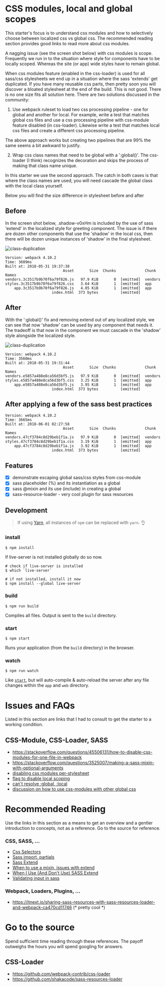 CSS modules, local and global scopes
====================================
This starter's focus is to understand css modules and how to selectively choose between localized css vs global css. The recommended reading section provides good links to read more about css modules.

A nagging issue (see the screen shot below) with css modules is scope. Frequently we run in to the situation where style for components have to be locally scoped. Whereas the site (or app) wide styles have to remain global.

When css modules feature (enabled in the css-loader) is used for all sass/css stylesheets we end up in a situation where the sass 'extends' get duplicated. If you have many reusable css parts, then pretty soon you will discover a bloated stylesheet at the end of the build. This is not good. There is no one size fits all solution here. There are two solutions discussed in the community:

1. Use webpack ruleset to load two css processing pipeline - one for global and another for local. For example, write a test that matches global css files and use a css processing pipeline with css-module feature disabled (in css-loader). Likewise write a test that matches local css files and create a different css processing pipeline.

The above approach works but creating two pipelines that are 99% the same seems a bit awkward to justify.

2. Wrap css class names that need to be global with a ':global()'. The css-loader (I think) recognizes the decoration and skips the process of making that class name unique.

In this starter we use the second approach. The catch in both cases is that where the class names are used, you will need cascade the global class with the local class yourself.

Below you will find the size difference in stylesheet before and after

Before
------
In the screen shot below, .shadow-v0xHm is included by the use of sass 'extend' in the localized style for greeting component. The issue is if there are dozen other components that use the 'shadow' in the local css, then there will be dozen unique instances of 'shadow' in the final stylesheet.

![class-duplication](src/doc/css-module-gone-wrong.png)

```console
Version: webpack 4.10.2
Time: 3609ms
Built at: 2018-05-31 19:37:38
                          Asset       Size  Chunks             Chunk Names
vendors.3c3517b9b70f6a79f826.js   97.9 KiB       0  [emitted]  vendors
styles.3c3517b9b70f6a79f826.css   3.64 KiB       1  [emitted]  app
    app.3c3517b9b70f6a79f826.js   4.05 KiB       1  [emitted]  app
                     index.html  373 bytes          [emitted]
```

After
-----
With the ':global()' fix and removing extend out of any localized style, we can see that now 'shadow' can be used by any component that needs it. The tradeoff is that now in the component we must cascade in the 'shadow' style alongside the localized style.

![class-duplication](src/doc/css-module-done-right.png)

```console
Version: webpack 4.10.2
Time: 3560ms
Built at: 2018-05-31 19:31:44
                          Asset       Size  Chunks             Chunk Names
vendors.e5857a488e8ca56d3bf5.js   97.9 KiB       0  [emitted]  vendors
styles.e5857a488e8ca56d3bf5.css   3.25 KiB       1  [emitted]  app
    app.e5857a488e8ca56d3bf5.js   3.95 KiB       1  [emitted]  app
                     index.html  373 bytes          [emitted]
```

After applying a few of the sass best practices
-----------------------------------------------

```console
Version: webpack 4.10.2
Time: 3665ms
Built at: 2018-06-01 02:27:58
                          Asset       Size  Chunks             Chunk Names
vendors.47cf3784c8d29beb1f1a.js   97.9 KiB       0  [emitted]  vendors
styles.47cf3784c8d29beb1f1a.css   3.19 KiB       1  [emitted]  app
    app.47cf3784c8d29beb1f1a.js   3.92 KiB       1  [emitted]  app
                     index.html  373 bytes          [emitted]
```

Features
--------
- [x] demonstrate escaping global sass/css styles from css-module
- [x] sass placeholder (%) and its instantiation as a global
- [x] sass @mixin and its use (include) in creating a global
- [x] sass-resource-loader - very cool plugin for sass resources

Development
-----------
> If using [Yarn](https://yarnpkg.com/), all instances of `npm` can be replaced with `yarn`. :ok_hand:

### install
```
$ npm install
```

If live-server is not installed globally do so now.

```
# check if live-server is installed
$ which `live-server`

# if not installed, install it now
$ npm install --global live-server
```

### build
```
$ npm run build
```

Compiles all files. Output is sent to the `build` directory.

### start
```
$ npm start
```
Runs your application (from the `build` directory) in the browser.

### watch
```
$ npm run watch
```

Like [`start`](#start), but will auto-compile & auto-reload the server after any file changes within the `app` and `web` directory.

Issues and FAQs
===============
Listed in this section are links that I had to consult to get the starter to a working condition.

CSS-Module, CSS-Loader, SASS
----------------------------
- https://stackoverflow.com/questions/45506131/how-to-disable-css-modules-for-one-file-in-webpack
- https://stackoverflow.com/questions/3525007/making-a-sass-mixin-with-optional-arguments
- [disabling css modules per-stylesheet](https://github.com/webpack-contrib/css-loader/issues/215)
- [flag to disable local scoping](https://github.com/webpack-contrib/css-loader/issues/193#issuecomment-342872867)
- [can't resolve :global, :local](https://github.com/webpack-contrib/sass-loader/issues/448#issuecomment-338009911)
- [discussion on how to use css-modules with other global css](https://github.com/css-modules/css-modules/pull/65)

Recommended Reading
===================
Use the links in this section as a means to get an overview and a gentler
introduction to concepts, not as a reference. Go to the source for reference.

### CSS, SASS, ...
- [Css Selectors](https://kolosek.com/css-selectors/)
- [Sass import, partials](https://kolosek.com/sass-import/)
- [Sass Extend](https://kolosek.com/css-extend/)
- [When to use a mixin, issues with extend](https://csswizardry.com/2014/11/when-to-use-extend-when-to-use-a-mixin/)
- [When I Use (And Don't Use) SASS Extend](https://jdsteinbach.com/sass/use-extend/)
- [Validating input in sass](https://www.sitepoint.com/validating-input-in-sass-mixins-and-functions/)

### Webpack, Loaders, Plugins, ...
- https://itnext.io/sharing-sass-resources-with-sass-resources-loader-and-webpack-ca470cd11746 (* pretty cool *)


Go to the source
================
Spend sufficient time reading through these references. The payoff outweighs the hours you will spend googling for answers.

CSS-Loader
----------
- https://github.com/webpack-contrib/css-loader
- https://github.com/shakacode/sass-resources-loader

